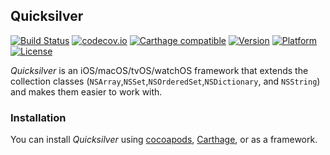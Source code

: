 ## Quicksilver

[![Build Status](https://travis-ci.org/Kosoku/Quicksilver.svg?branch=master)](https://travis-ci.org/Kosoku/Quicksilver)
[![codecov.io](http://codecov.io/github/Kosoku/Quicksilver/branch/master/graphs/badge.svg)](http://codecov.io/github/Kosoku/Quicksilver)
[![Carthage compatible](https://img.shields.io/badge/Carthage-compatible-4BC51D.svg?style=flat)](https://github.com/Carthage/Carthage)
[![Version](http://img.shields.io/cocoapods/v/Quicksilver.svg)](http://cocoapods.org/?q=Quicksilver)
[![Platform](http://img.shields.io/cocoapods/p/Quicksilver.svg)]()
[![License](http://img.shields.io/cocoapods/l/Quicksilver.svg)](https://github.com/Kosoku/Quicksilver/blob/master/license.txt)

*Quicksilver* is an iOS/macOS/tvOS/watchOS framework that extends the collection classes (`NSArray`,`NSSet`,`NSOrderedSet`,`NSDictionary`, and `NSString`) and makes them easier to work with.

### Installation

You can install *Quicksilver* using [cocoapods](https://cocoapods.org/), [Carthage](https://github.com/Carthage/Carthage), or as a framework.
